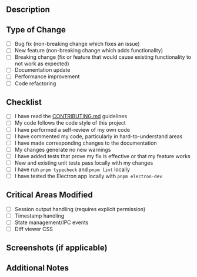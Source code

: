## Description
<!-- Provide a brief description of the changes in this PR -->

## Type of Change
<!-- Please delete options that are not relevant -->
- [ ] Bug fix (non-breaking change which fixes an issue)
- [ ] New feature (non-breaking change which adds functionality)
- [ ] Breaking change (fix or feature that would cause existing functionality to not work as expected)
- [ ] Documentation update
- [ ] Performance improvement
- [ ] Code refactoring

## Checklist
<!-- Please check all that apply -->
- [ ] I have read the [CONTRIBUTING.md](../CONTRIBUTING.md) guidelines
- [ ] My code follows the code style of this project
- [ ] I have performed a self-review of my own code
- [ ] I have commented my code, particularly in hard-to-understand areas
- [ ] I have made corresponding changes to the documentation
- [ ] My changes generate no new warnings
- [ ] I have added tests that prove my fix is effective or that my feature works
- [ ] New and existing unit tests pass locally with my changes
- [ ] I have run `pnpm typecheck` and `pnpm lint` locally
- [ ] I have tested the Electron app locally with `pnpm electron-dev`

## Critical Areas Modified
<!-- Check if you modified any of these critical areas -->
- [ ] Session output handling (requires explicit permission)
- [ ] Timestamp handling
- [ ] State management/IPC events
- [ ] Diff viewer CSS

## Screenshots (if applicable)
<!-- Add screenshots to help explain your changes -->

## Additional Notes
<!-- Add any additional notes or context about the PR here -->